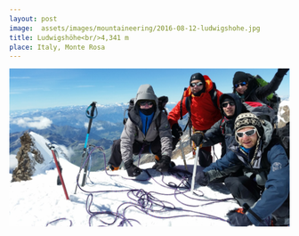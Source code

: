 ```yaml
---
layout: post
image:  assets/images/mountaineering/2016-08-12-ludwigshohe.jpg
title: Ludwigshöhe<br/>4,341 m
place: Italy, Monte Rosa
---
```


![Me](/assets/images/mountaineering/2016-08-12-ludwigshohe-me.jpg)
